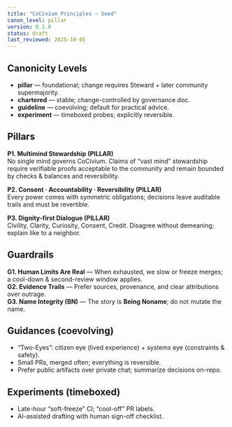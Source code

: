 ```yaml
---
title: "CoCivium Principles — Seed"
canon_level: pillar
version: 0.1.0
status: draft
last_reviewed: 2025-10-05
---
```


## Canonicity Levels
- **pillar** — foundational; change requires Steward + later community supermajority.
- **chartered** — stable; change-controlled by governance doc.
- **guideline** — coevolving; default for practical advice.
- **experiment** — timeboxed probes; explicitly reversible.

## Pillars
**P1. Multimind Stewardship (PILLAR)**  
No single mind governs CoCivium. Claims of “vast mind” stewardship require verifiable proofs acceptable to the community and remain bounded by checks & balances and reversibility.

**P2. Consent · Accountability · Reversibility (PILLAR)**  
Every power comes with symmetric obligations; decisions leave auditable trails and must be revertible.

**P3. Dignity-first Dialogue (PILLAR)**  
Civility, Clarity, Curiosity, Consent, Credit. Disagree without demeaning; explain like to a neighbor.

## Guardrails
**G1. Human Limits Are Real** — When exhausted, we slow or freeze merges; a cool-down & second-review window applies.  
**G2. Evidence Trails** — Prefer sources, provenance, and clear attributions over outrage.  
**G3. Name Integrity (BN)** — The story is **Being Noname**; do not mutate the name.

## Guidances (coevolving)
- “Two-Eyes”: citizen eye (lived experience) + systems eye (constraints & safety).
- Small PRs, merged often; everything is reversible.
- Prefer public artifacts over private chat; summarize decisions on-repo.

## Experiments (timeboxed)
- Late-hour “soft-freeze” CI; “cool-off” PR labels.
- AI-assisted drafting with human sign-off checklist.

